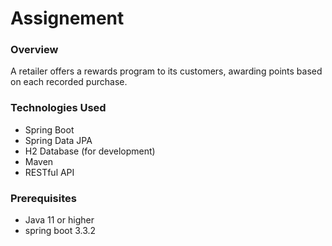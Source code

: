 # Assignement

### Overview
A retailer offers a rewards program to its customers, awarding points based on each recorded purchase.

### Technologies Used
- Spring Boot
- Spring Data JPA
- H2 Database (for development)
- Maven
- RESTful API

### Prerequisites
- Java 11 or higher
- spring boot 3.3.2
